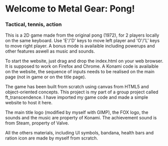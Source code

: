 # Welcome to Metal Gear: Pong!
### Tactical, tennis, action

This is a 2D game made from the original pong (1972), for 2 players locally on the same keyboard.
Use 'E'/'D' keys to move left player and 'O'/'L' keys to move right player. A bonus mode is availaible including powerups and other features aswell as music and sounds.

To start the website, just drag and drop the index.html on your web browser. It is supposed to work on Firefox and Chrome.
A Konami code is availaible on the website, the sequence of inputs needs to be realised on the main page (not in game or on the title page).

The game has been built from scratch using canvas from HTML5 and object-oriented concepts. This project is my part of a group project called ft_transcendence.
I have imported my game code and made a simple website to host it here.

The main title logo (modified by myself with GIMP), the FOX logo, the sounds and the music are property of Konami.
The achievement sound is from Steam, property of Valve.

All the others materials, including UI symbols, bandana, health bars and ration icon are made by myself from scratch.
